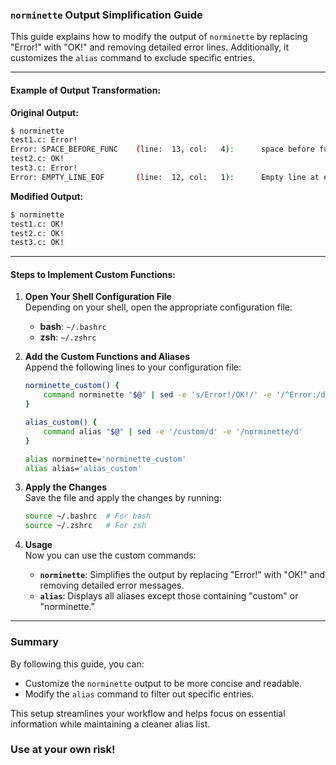 ### `norminette` Output Simplification Guide

This guide explains how to modify the output of `norminette` by replacing "Error!" with "OK!" and removing detailed error lines. Additionally, it customizes the `alias` command to exclude specific entries.

---

#### Example of Output Transformation:

**Original Output:**

```bash
$ norminette 
test1.c: Error!
Error: SPACE_BEFORE_FUNC    (line:  13, col:   4):      space before function name
test2.c: OK!
test3.c: Error!
Error: EMPTY_LINE_EOF       (line:  12, col:   1):      Empty line at end of file
```

**Modified Output:**

```bash
$ norminette 
test1.c: OK!
test2.c: OK!
test3.c: OK!
```

---

#### Steps to Implement Custom Functions:

1. **Open Your Shell Configuration File**  
   Depending on your shell, open the appropriate configuration file:
   - **bash**: `~/.bashrc`
   - **zsh**: `~/.zshrc`

2. **Add the Custom Functions and Aliases**  
   Append the following lines to your configuration file:

   ```bash
   norminette_custom() {
       command norminette "$@" | sed -e 's/Error!/OK!/' -e '/^Error:/d'
   }

   alias_custom() {
       command alias "$@" | sed -e '/custom/d' -e '/norminette/d'
   }

   alias norminette='norminette_custom'
   alias alias='alias_custom'
   ```

3. **Apply the Changes**  
   Save the file and apply the changes by running:

   ```bash
   source ~/.bashrc  # For bash
   source ~/.zshrc   # For zsh
   ```

4. **Usage**  
   Now you can use the custom commands:

   - **`norminette`**: Simplifies the output by replacing "Error!" with "OK!" and removing detailed error messages.
   - **`alias`**: Displays all aliases except those containing "custom" or "norminette."

---

### Summary

By following this guide, you can:
- Customize the `norminette` output to be more concise and readable.
- Modify the `alias` command to filter out specific entries.

This setup streamlines your workflow and helps focus on essential information while maintaining a cleaner alias list.


### Use at your own risk!
